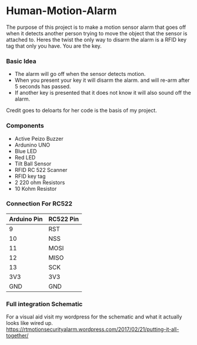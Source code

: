 # Human-Motion-Alarm

The purpose of this project is to make a motion sensor alarm that goes off when it detects another person trying to move the object that the sensor is attached to. Heres the twist the only way to disarm the alarm is a RFID key tag that only you have. You are the key.

### Basic Idea 
 - The alarm will go off when the sensor detects motion.
 - When you present your key it will disarm the alarm. and will re-arm after 5 seconds has passed.
 - If another key is presented that it does not know it will also sound off the alarm.

Credit goes to deloarts for her code is the basis of my project.

### Components 
- Active Peizo Buzzer
- Ardunino UNO
- Blue LED
- Red LED
- Tilt Ball Sensor 
- RFID RC 522 Scanner
- RFID key tag
- 2 220 ohm Resistors
- 10 Kohm Resistor

### Connection For RC522

Arduino Pin |	RC522 Pin
------------|----------
9	|RST
10|	NSS
11|	MOSI
12|	MISO
13|	SCK
3V3|	3V3
GND|	GND

### Full integration Schematic
For a visual aid visit my wordpress for the schematic and what it actually looks like wired up.
https://rtmotionsecurityalarm.wordpress.com/2017/02/21/putting-it-all-together/
